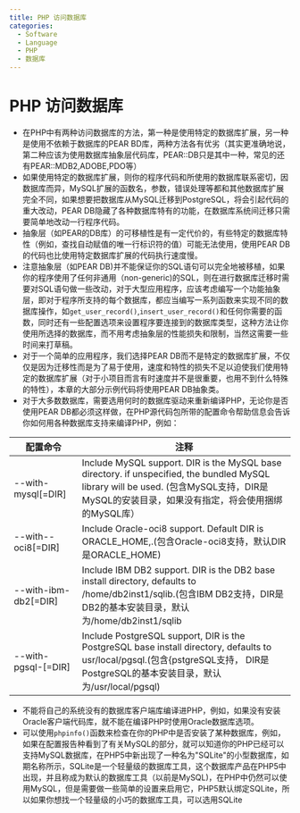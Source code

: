 ```yaml
---
title: PHP 访问数据库
categories:
  - Software
  - Language
  - PHP
  - 数据库
---
```

# PHP 访问数据库

- 在PHP中有两种访问数据库的方法，第一种是使用特定的数据库扩展，另一种是使用不依赖于数据库的PEAR BD库，两种方法各有优劣（其实更准确地说，第二种应该为使用数据库抽象层代码库，PEAR::DB只是其中一种，常见的还有PEAR::MDB2,ADOBE,PDO等）
- 如果使用特定的数据库扩展，则你的程序代码和所使用的数据库联系密切，因数据库而异，MySQL扩展的函数名，参数，错误处理等都和其他数据库扩展完全不同，如果想要把数据库从MySQL迁移到PostgreSQL，将会引起代码的重大改动，PEAR DB隐藏了各种数据库特有的功能，在数据库系统间迁移只需要简单地改动一行程序代码。
- 抽象层（如PEAR的DB库）的可移植性是有一定代价的，有些特定的数据库特性（例如，查找自动赋值的唯一行标识符的值）可能无法使用，使用PEAR DB的代码也比使用特定数据库扩展的代码执行速度慢。
- 注意抽象层（如PEAR DB)并不能保证你的SQL语句可以完全地被移植，如果你的程序使用了任何非通用（non-generic)的SQL，则在进行数据库迁移时需要对SQL语句做一些改动，对于大型应用程序，应该考虑编写一个功能抽象层，即对于程序所支持的每个数据库，都应当编写一系列函数来实现不同的数据库操作，如`get_user_record()`,`insert_user_record()`和任何你需要的函数，同时还有一些配置选项来设置程序要连接到的数据库类型，这种方法让你使用所选择的数据库，而不用考虑抽象层的性能损失和限制，当然这需要一些时间来打草稿。
- 对于一个简单的应用程序，我们选择PEAR DB而不是特定的数据库扩展，不仅仅是因为迁移性而是为了易于使用，速度和特性的损失不足以迫使我们使用特定的数据库扩展（对于小项目而言有时速度并不是很重要，也用不到什么特殊的特性），本章的大部分示例代码将使用PEAR DB抽象类。
- 对于大多数数据库，需要选用何时的数据库驱动来重新编译PHP，无论你是否使用PEAR DB都必须这样做，在PHP源代码包所带的配置命令帮助信息会告诉你如何用各种数据库支持来编译PHP，例如：

| 配置命令             | 注释                                                         |
| -------------------- | ------------------------------------------------------------ |
| --with-mysql[=DIR]   | Include MySQL support. DIR is the MySQL base directory. if unspecified, the bundled MySQL library will be used. (包含MySQL支持，DIR是MySQL的安装目录，如果没有指定，将会使用捆绑的MySQL库） |
| --with--oci8[=DIR]   | Include Oracle-oci8 support. Default DIR is ORACLE_HOME,.(包含Oracle-oci8支持，默认DIR是ORACLE_HOME) |
| --with-ibm-db2[=DIR] | Include IBM DB2 support. DIR is the DB2 base install directory, defaults to /home/db2inst1/sqlib.(包含IBM DB2支持，DIR是DB2的基本安装目录，默认为/home/db2inst1/sqlib |
| --with-pgsql-[=DIR]  | Include PostgreSQL support, DIR is the PostgreSQL base install directory, defaults to usr/local/pgsql.(包含{pstgreSQL支持， DIR是PostgreSQL的基本安装目录，默认为/usr/local/pgsql) |

- 不能将自己的系统没有的数据库客户端库编译进PHP，例如，如果没有安装Oracle客户端代码库，就不能在编译PHP时使用Oracle数据库选项。
- 可以使用`phpinfo()`函数来检查在你的PHP中是否安装了某种数据库，例如，如果在配置报告种看到了有关MySQL的部分，就可以知道你的PHP已经可以支持MySQL数据库，在PHP5中新出现了一种名为"SQLite"的小型数据库，如期名称所示，SQLite是一个轻量级的数据库工具，这个数据库产品在PHP5中出现，并且称成为默认的数据库工具（以前是MySQL)，在PHP中仍然可以使用MySQL，但是需要做一些简单的设置来启用它，PHP5默认绑定SQLite，所以如果你想找一个轻量级的小巧的数据库工具，可以选用SQLite